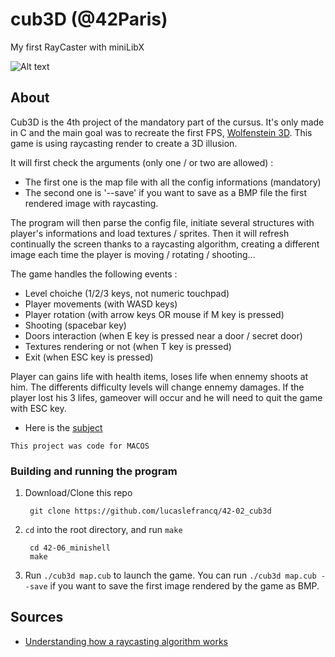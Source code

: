 # cub3D (@42Paris)

My first RayCaster with miniLibX

![Alt text](https://github.com/lucaslefrancq/42-02_cub3d/blob/master/cub3D_example.png)

## About

Cub3D is the 4th project of the mandatory part of the cursus.
It's only made in C and the main goal was to recreate the first FPS, [Wolfenstein 3D][1].
This game is using raycasting render to create a 3D illusion.

It will first check the arguments (only one / or two are allowed) :
- The first one is the map file with all the config informations (mandatory)
- The second one is '--save' if you want to save as a BMP file the first
  rendered image with raycasting.

The program will then parse the config file, initiate several structures with
player's informations and load textures / sprites. Then it will refresh continually
the screen thanks to a raycasting algorithm, creating a different image each time
the player is moving / rotating / shooting...

The game handles the following events :
- Level choiche (1/2/3 keys, not numeric touchpad)
- Player movements (with WASD keys)
- Player rotation (with arrow keys OR mouse if M key is pressed)
- Shooting (spacebar key)
- Doors interaction (when E key is pressed near a door / secret door)
- Textures rendering or not (when T key is pressed)
- Exit (when ESC key is pressed)

Player can gains life with health items, loses life when ennemy shoots at him.
The differents difficulty levels will change ennemy damages. If the player lost
his 3 lifes, gameover will occur and he will need to quit the game with ESC key.

- Here is the [subject][2]

`This project was code for MACOS`

### Building and running the program

1. Download/Clone this repo

        git clone https://github.com/lucaslefrancq/42-02_cub3d

2. `cd` into the root directory, and run `make`

        cd 42-06_minishell
        make

3.  Run `./cub3d map.cub` to launch the game.
	You can run `./cub3d map.cub --save` if you want to save the first image rendered by the game as BMP.
    
## Sources

- [Understanding how a raycasting algorithm works][3]

[1]: https://www.youtube.com/watch?v=7P_dic-pSKo&ab_channel=3DRealms
[2]: https://github.com/lucaslefrancq/42-02_cub3d/blob/master/cub3D.en.subject.pdf
[3]: https://permadi.com/1996/05/ray-casting-tutorial-table-of-contents/